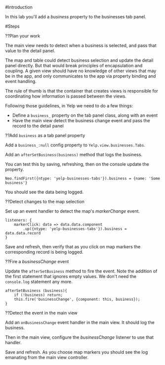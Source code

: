 #Introduction

In this lab you'll add a _business_ property to the businesses tab panel.

#Steps

??Plan your work

The main view needs to detect when a business is selected, and pass that
value to the detail panel. 

The map and table could detect business selection and update the detail 
panel directly. But that would break principles of encapsulation and 
coupling. A given view should have no knowledge of other views that 
may be in the app, and only communicates to the app via property 
binding and event handling.

The rule of thumb is that the container that creates views is responsible
for coordinating how information is passed between the views.

Following those guidelines, in Yelp we need to do a few things:

- Define a `business_` property on the tab panel class, along with an event
- Have the main view detect the business change event and pass the record to the detail panel

??Add `business` as a tab panel property

Add a `business_:null` config property to `Yelp.view.businesses.Tabs`.

Add an `afterSetBusiness(business)` method that logs the business.

You can test this by saving, refreshing, then on the console update the property.

    Neo.findFirst({ntype: 'yelp-businesses-tabs'}).business = {name: 'Some business'}

You should see the data being logged.


??Detect changes to the map selection

Set up an event handler to detect the map's _markerChange_ event.

    listeners: {
        markerClick: data => data.data.component
            .up({ntype: 'yelp-businesses-tabs'}).business = data.data.record
    }

Save and refresh, then verify that as you click on map markers the 
corresponding record is being logged. 

??Fire a _businessChange_ event

Update the `afterSetBusiness` method to fire the event. Note the 
addition of the first statement that ignores empty values. We don't
need the `console.log` statement any more.

    afterSetBusiness (business){
        if (!business) return;
        this.fire('businessChange', {component: this, business});
    }


??Detect the event in the main view

Add an `onBusinessChange` event handler in the main view. It should log the business.

Then in the main view, configure the _businessChange_ listener to use that handler.

Save and refresh. As you choose map markers you should see the log emanating from
the main view controller. 